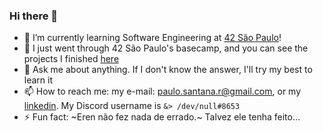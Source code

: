 ### Hi there 👋

<!--
**paulo-santana/paulo-santana** is a ✨ _special_ ✨ repository because its `README.md` (this file) appears on your GitHub profile.
Here are some ideas to get you started:
-->


<!-- lets hide this a bit - 🔭 I’m currently working on a torrent streaming website! -->
- 🚀 I’m currently learning Software Engineering at [42 São Paulo](https://www.42sp.org.br/)!
- 🐎 I just went through 42 São Paulo's basecamp, and you can see the projects I finished [here](https://github.com/paulo-santana/42-basecamp)
- 💬 Ask me about anything. If I don't know the answer, I'll try my best to learn it
- 📫 How to reach me: my e-mail: paulo.santana.r@gmail.com, or my [linkedin](https://www.linkedin.com/in/paulostn/). My Discord username is `&> /dev/null#8653`
- ⚡ Fun fact: ~Eren não fez nada de errado.~ Talvez ele tenha feito...
